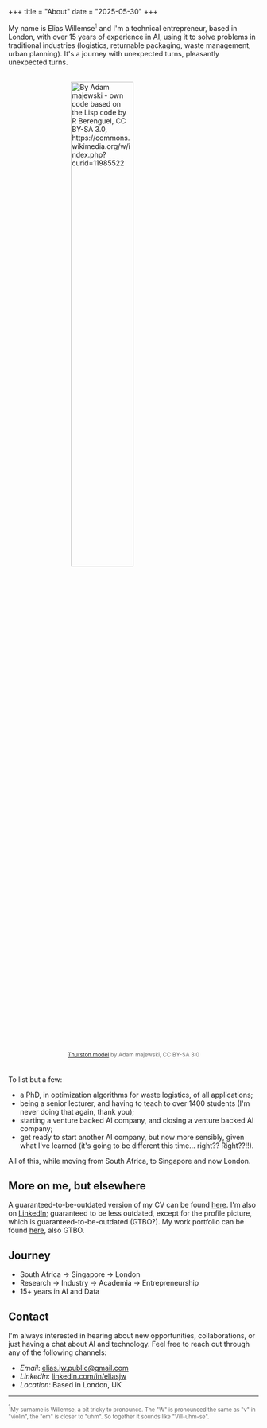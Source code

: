 +++
title = "About"
date = "2025-05-30"
+++

My name is Elias Willemse<sup style="color: #666; font-size: 0.8em;">1</sup> and I'm a technical entrepreneur, based in London, with over 15 years of experience in AI, using it to solve problems in traditional industries (logistics, returnable packaging, waste management, urban planning). It's a journey with unexpected turns, pleasantly unexpected turns.
<br></br>
<div class="about-image">
    <img src="/images/Lavaurs-12.png" alt="By Adam majewski - own code based on the Lisp code by R Berenguel, CC BY-SA 3.0, https://commons.wikimedia.org/w/index.php?curid=11985522" style="width: 50%; height: auto; display: block; margin: 0 auto;">
</div>
<span style="color: #666; font-size: 0.8em; text-align: center; display: block;"><a href="https://commons.wikimedia.org/wiki/File:Cicle_inversion.svg/">Thurston model</a> by Adam majewski, CC BY-SA 3.0</span>
<br></br>
To list but a few:

- a PhD, in optimization algorithms for waste logistics, of all applications; 
- being a senior lecturer, and having to teach to over 1400 students (I'm never doing that again, thank you);
- starting a venture backed AI company, and closing a venture backed AI company;
- get ready to start another AI company, but now more sensibly, given what I've learned  (it's going to be different this time... right?? Right??!!).


All of this, while moving from South Africa, to Singapore and now London.

## More on me, but elsewhere

A guaranteed-to-be-outdated version of my CV can be found [here](https://drive.google.com/file/d/1MD6y9CAls64zxCIzWVkpJzImzfY4o2Bg/view). I'm also on [LinkedIn](https://www.linkedin.com/in/eliasjw/); guaranteed to be less outdated, except for the profile picture, which is guaranteed-to-be-outdated (GTBO?). My work portfolio can be found [here](https://elias-jw.github.io/projects/), also GTBO.

## Journey

- South Africa → Singapore → London
- Research → Industry → Academia → Entrepreneurship
- 15+ years in AI and Data

## Contact

I'm always interested in hearing about new opportunities, collaborations, or just having a chat about AI and technology. Feel free to reach out through any of the following channels:

- _Email_: [elias.jw.public@gmail.com](mailto:elias.jw.public@gmail.com)
- _LinkedIn_: [linkedin.com/in/eliasjw](https://www.linkedin.com/in/eliasjw/)
- _Location_: Based in London, UK 

---
<sup style="color: #666; font-size: 0.8em;">1</sup><span style="color: #666; font-size: 0.8em;">My surname is Willemse, a bit tricky to pronounce. The "W" is pronounced the same as "v" in "violin", the "em" is closer to "uhm". So together it sounds like "Vill-uhm-se".</span>